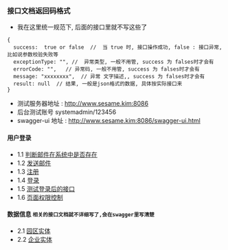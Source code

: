 ### 接口文档返回码格式
- 我在这里统一规范下, 后面的接口里就不写这些了
```
{
  success:  true or false  //  当 true 时, 接口操作成功, false : 接口异常,比如说参数校验失败等
  exceptionType: "", //  异常类型, 一般不用管, success 为 falses时才会有
  errorCode: "",   // 异常码, 一般不用管, success 为 falses时才会有
  message: "xxxxxxxx",  // 异常 文字描述,, success 为 falses时才会有
  result: null  // 结果, 一般是json格式的数据, 具体按实际接口来
}
```
- 测试服务器地址 : http://www.sesame.kim:8086
- 后台测试账号 systemadmin/123456
- swagger-ui 地址 : http://www.sesame.kim:8086/swagger-ui.html

#### 用户登录

- 1.1 [判断邮件在系统中是否存在](user/vifemail.md)
- 1.2 [发送邮件](user/sendEmail.md)
- 1.3 [注册](user/reg.md)
- 1.4 [登录](user/login.md)
- 1.5 [测试登录后的接口](user/test.md)
- 1.6 [页面权限控制](user/auth.md)

####  数据信息 `相关的接口文档就不详细写了,会在swagger里写清楚`

- 2.1 [园区实体](data/park.md)
- 2.2 [企业实体](data/enter.md)
